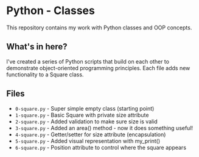 # Python - Classes

This repository contains my work with Python classes and OOP concepts.

## What's in here?

I've created a series of Python scripts that build on each other to demonstrate 
object-oriented programming principles. Each file adds new functionality to a 
Square class.

## Files

* `0-square.py` - Super simple empty class (starting point)
* `1-square.py` - Basic Square with private size attribute
* `2-square.py` - Added validation to make sure size is valid
* `3-square.py` - Added an area() method - now it does something useful!
* `4-square.py` - Getter/setter for size attribute (encapsulation)
* `5-square.py` - Added visual representation with my_print()
* `6-square.py` - Position attribute to control where the square appears